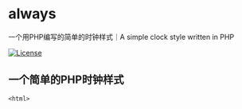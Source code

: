 # always
一个用PHP编写的简单的时钟样式｜A simple clock style written in PHP


[![License](https://img.shields.io/badge/PHP-yoonA🌱-blue.svg?style=flat-square&logo=php)](https://auzgo.com/)


## 一个简单的PHP时钟样式
 ```
 <html>
 ```
